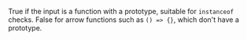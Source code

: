 True if the input is a function with a prototype, suitable for `instanceof` checks. False for arrow functions such as `() => {}`, which don't have a prototype.
